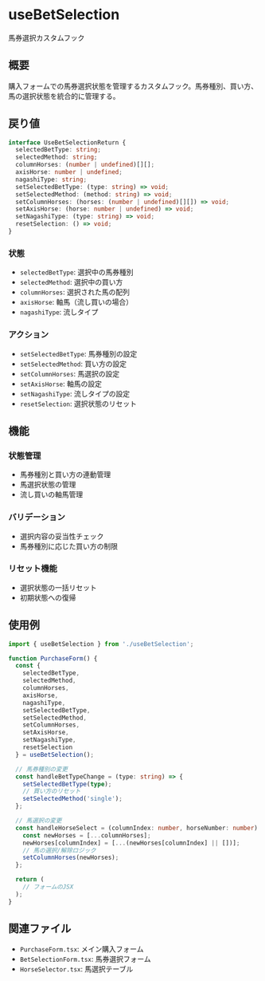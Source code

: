 # useBetSelection

馬券選択カスタムフック

## 概要

購入フォームでの馬券選択状態を管理するカスタムフック。馬券種別、買い方、馬の選択状態を統合的に管理する。

## 戻り値

```typescript
interface UseBetSelectionReturn {
  selectedBetType: string;
  selectedMethod: string;
  columnHorses: (number | undefined)[][];
  axisHorse: number | undefined;
  nagashiType: string;
  setSelectedBetType: (type: string) => void;
  setSelectedMethod: (method: string) => void;
  setColumnHorses: (horses: (number | undefined)[][]) => void;
  setAxisHorse: (horse: number | undefined) => void;
  setNagashiType: (type: string) => void;
  resetSelection: () => void;
}
```

### 状態

- `selectedBetType`: 選択中の馬券種別
- `selectedMethod`: 選択中の買い方
- `columnHorses`: 選択された馬の配列
- `axisHorse`: 軸馬（流し買いの場合）
- `nagashiType`: 流しタイプ

### アクション

- `setSelectedBetType`: 馬券種別の設定
- `setSelectedMethod`: 買い方の設定
- `setColumnHorses`: 馬選択の設定
- `setAxisHorse`: 軸馬の設定
- `setNagashiType`: 流しタイプの設定
- `resetSelection`: 選択状態のリセット

## 機能

### 状態管理

- 馬券種別と買い方の連動管理
- 馬選択状態の管理
- 流し買いの軸馬管理

### バリデーション

- 選択内容の妥当性チェック
- 馬券種別に応じた買い方の制限

### リセット機能

- 選択状態の一括リセット
- 初期状態への復帰

## 使用例

```typescript
import { useBetSelection } from './useBetSelection';

function PurchaseForm() {
  const {
    selectedBetType,
    selectedMethod,
    columnHorses,
    axisHorse,
    nagashiType,
    setSelectedBetType,
    setSelectedMethod,
    setColumnHorses,
    setAxisHorse,
    setNagashiType,
    resetSelection
  } = useBetSelection();

  // 馬券種別の変更
  const handleBetTypeChange = (type: string) => {
    setSelectedBetType(type);
    // 買い方のリセット
    setSelectedMethod('single');
  };

  // 馬選択の変更
  const handleHorseSelect = (columnIndex: number, horseNumber: number) => {
    const newHorses = [...columnHorses];
    newHorses[columnIndex] = [...(newHorses[columnIndex] || [])];
    // 馬の選択/解除ロジック
    setColumnHorses(newHorses);
  };

  return (
    // フォームのJSX
  );
}
```

## 関連ファイル

- `PurchaseForm.tsx`: メイン購入フォーム
- `BetSelectionForm.tsx`: 馬券選択フォーム
- `HorseSelector.tsx`: 馬選択テーブル
